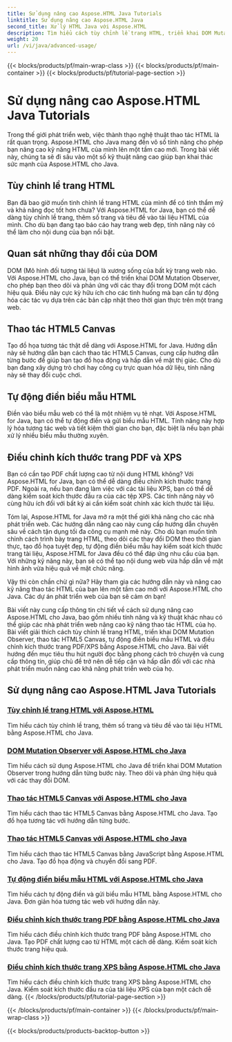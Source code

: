 ```yaml
---
title: Sử dụng nâng cao Aspose.HTML Java Tutorials
linktitle: Sử dụng nâng cao Aspose.HTML Java
second_title: Xử lý HTML Java với Aspose.HTML
description: Tìm hiểu cách tùy chỉnh lề trang HTML, triển khai DOM Mutation Observer, thao tác HTML5 Canvas, tự động điền biểu mẫu HTML và nhiều tính năng khác bằng Aspose.HTML Java.
weight: 20
url: /vi/java/advanced-usage/
---
```


{{< blocks/products/pf/main-wrap-class >}}
{{< blocks/products/pf/main-container >}}
{{< blocks/products/pf/tutorial-page-section >}}

# Sử dụng nâng cao Aspose.HTML Java Tutorials


Trong thế giới phát triển web, việc thành thạo nghệ thuật thao tác HTML là rất quan trọng. Aspose.HTML cho Java mang đến vô số tính năng cho phép bạn nâng cao kỹ năng HTML của mình lên một tầm cao mới. Trong bài viết này, chúng ta sẽ đi sâu vào một số kỹ thuật nâng cao giúp bạn khai thác sức mạnh của Aspose.HTML cho Java.

## Tùy chỉnh lề trang HTML

Bạn đã bao giờ muốn tinh chỉnh lề trang HTML của mình để có tính thẩm mỹ và khả năng đọc tốt hơn chưa? Với Aspose.HTML for Java, bạn có thể dễ dàng tùy chỉnh lề trang, thêm số trang và tiêu đề vào tài liệu HTML của mình. Cho dù bạn đang tạo báo cáo hay trang web đẹp, tính năng này có thể làm cho nội dung của bạn nổi bật.

## Quan sát những thay đổi của DOM

DOM (Mô hình đối tượng tài liệu) là xương sống của bất kỳ trang web nào. Với Aspose.HTML cho Java, bạn có thể triển khai DOM Mutation Observer, cho phép bạn theo dõi và phản ứng với các thay đổi trong DOM một cách hiệu quả. Điều này cực kỳ hữu ích cho các tình huống mà bạn cần tự động hóa các tác vụ dựa trên các bản cập nhật theo thời gian thực trên một trang web.

## Thao tác HTML5 Canvas

Tạo đồ họa tương tác thật dễ dàng với Aspose.HTML for Java. Hướng dẫn này sẽ hướng dẫn bạn cách thao tác HTML5 Canvas, cung cấp hướng dẫn từng bước để giúp bạn tạo đồ họa động và hấp dẫn về mặt thị giác. Cho dù bạn đang xây dựng trò chơi hay công cụ trực quan hóa dữ liệu, tính năng này sẽ thay đổi cuộc chơi.

## Tự động điền biểu mẫu HTML

Điền vào biểu mẫu web có thể là một nhiệm vụ tẻ nhạt. Với Aspose.HTML for Java, bạn có thể tự động điền và gửi biểu mẫu HTML. Tính năng này hợp lý hóa tương tác web và tiết kiệm thời gian cho bạn, đặc biệt là nếu bạn phải xử lý nhiều biểu mẫu thường xuyên.

## Điều chỉnh kích thước trang PDF và XPS

Bạn có cần tạo PDF chất lượng cao từ nội dung HTML không? Với Aspose.HTML for Java, bạn có thể dễ dàng điều chỉnh kích thước trang PDF. Ngoài ra, nếu bạn đang làm việc với các tài liệu XPS, bạn có thể dễ dàng kiểm soát kích thước đầu ra của các tệp XPS. Các tính năng này vô cùng hữu ích đối với bất kỳ ai cần kiểm soát chính xác kích thước tài liệu.

Tóm lại, Aspose.HTML for Java mở ra một thế giới khả năng cho các nhà phát triển web. Các hướng dẫn nâng cao này cung cấp hướng dẫn chuyên sâu về cách tận dụng tối đa công cụ mạnh mẽ này. Cho dù bạn muốn tinh chỉnh cách trình bày trang HTML, theo dõi các thay đổi DOM theo thời gian thực, tạo đồ họa tuyệt đẹp, tự động điền biểu mẫu hay kiểm soát kích thước trang tài liệu, Aspose.HTML for Java đều có thể đáp ứng nhu cầu của bạn. Với những kỹ năng này, bạn sẽ có thể tạo nội dung web vừa hấp dẫn về mặt hình ảnh vừa hiệu quả về mặt chức năng.

Vậy thì còn chần chừ gì nữa? Hãy tham gia các hướng dẫn này và nâng cao kỹ năng thao tác HTML của bạn lên một tầm cao mới với Aspose.HTML cho Java. Các dự án phát triển web của bạn sẽ cảm ơn bạn!

Bài viết này cung cấp thông tin chi tiết về cách sử dụng nâng cao Aspose.HTML cho Java, bao gồm nhiều tính năng và kỹ thuật khác nhau có thể giúp các nhà phát triển web nâng cao kỹ năng thao tác HTML của họ. Bài viết giải thích cách tùy chỉnh lề trang HTML, triển khai DOM Mutation Observer, thao tác HTML5 Canvas, tự động điền biểu mẫu HTML và điều chỉnh kích thước trang PDF/XPS bằng Aspose.HTML cho Java. Bài viết hướng đến mục tiêu thu hút người đọc bằng phong cách trò chuyện và cung cấp thông tin, giúp chủ đề trở nên dễ tiếp cận và hấp dẫn đối với các nhà phát triển muốn nâng cao khả năng phát triển web của họ.

## Sử dụng nâng cao Aspose.HTML Java Tutorials
### [Tùy chỉnh lề trang HTML với Aspose.HTML](./css-extensions-adding-title-page-number/)
Tìm hiểu cách tùy chỉnh lề trang, thêm số trang và tiêu đề vào tài liệu HTML bằng Aspose.HTML cho Java.
### [DOM Mutation Observer với Aspose.HTML cho Java](./dom-mutation-observer-observing-node-additions/)
Tìm hiểu cách sử dụng Aspose.HTML cho Java để triển khai DOM Mutation Observer trong hướng dẫn từng bước này. Theo dõi và phản ứng hiệu quả với các thay đổi DOM.
### [Thao tác HTML5 Canvas với Aspose.HTML cho Java](./html5-canvas-manipulation-using-code/)
Tìm hiểu cách thao tác HTML5 Canvas bằng Aspose.HTML cho Java. Tạo đồ họa tương tác với hướng dẫn từng bước.
### [Thao tác HTML5 Canvas với Aspose.HTML cho Java](./html5-canvas-manipulation-using-javascript/)
Tìm hiểu cách thao tác HTML5 Canvas bằng JavaScript bằng Aspose.HTML cho Java. Tạo đồ họa động và chuyển đổi sang PDF.
### [Tự động điền biểu mẫu HTML với Aspose.HTML cho Java](./html-form-editor-filling-submitting-forms/)
Tìm hiểu cách tự động điền và gửi biểu mẫu HTML bằng Aspose.HTML cho Java. Đơn giản hóa tương tác web với hướng dẫn này.
### [Điều chỉnh kích thước trang PDF bằng Aspose.HTML cho Java](./adjust-pdf-page-size/)
Tìm hiểu cách điều chỉnh kích thước trang PDF bằng Aspose.HTML cho Java. Tạo PDF chất lượng cao từ HTML một cách dễ dàng. Kiểm soát kích thước trang hiệu quả.
### [Điều chỉnh kích thước trang XPS bằng Aspose.HTML cho Java](./adjust-xps-page-size/)
Tìm hiểu cách điều chỉnh kích thước trang XPS bằng Aspose.HTML cho Java. Kiểm soát kích thước đầu ra của tài liệu XPS của bạn một cách dễ dàng.
{{< /blocks/products/pf/tutorial-page-section >}}

{{< /blocks/products/pf/main-container >}}
{{< /blocks/products/pf/main-wrap-class >}}

{{< blocks/products/products-backtop-button >}}
